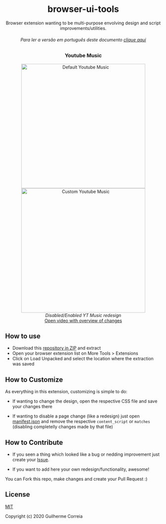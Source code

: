 <h1 align="center">browser-ui-tools</h1>
<p align="center">Browser extension wanting to be multi-purpose envolving design and script improvements/utilities.</p>

<h6 align="center">Para ler a versão em português deste documento <a href="https://github.com/GuiDevloper/browser-ui-tools/blob/master/README-BR.md">clique aqui</a>
</h6>

<h3 align="center">Youtube Music</h3>
<p align="center">
  <img width="400px" alt="Default Youtube Music" src="https://dl.dropbox.com/s/o6qc0bhncax35sv/YTbefore.jpg">
  <img width="400px" alt="Custom Youtube Music" src="https://dl.dropbox.com/s/c7qpgte5lpxllng/YTafter.jpg">
  <br><em align="center">Disabled/Enabled YT Music redesign</em><br>
  <a href="https://dl.dropbox.com/s/bhnf0km2qqx8sbo/YTCompress.mp4" target="_blank" rel="noopener">
    Open video with overview of changes
  </a>
</p>

## How to use

+ Download this [repository in ZIP](https://github.com/GuiDevloper/browser-ui-tools/archive/master.zip) and extract
+ Open your browser extension list on More Tools > Extensions
+ Click on Load Unpacked and select the location where the extraction was saved

## How to Customize

As everything in this extension, customizing is simple to do:

+ If wanting to change the design, open the respective CSS file and save your changes there

+ If wanting to disable a page change (like a redesign) just open [manifest.json](https://github.com/GuiDevloper/browser-ui-tools/blob/master/manifest.json) and remove the respective `content_script` or `matches` (disabling completelly changes made by that file)

## How to Contribute

+ If you seen a thing which looked like a bug or nedding improvement just create your [Issue](https://github.com/GuiDevloper/browser-ui-tools/issues).

+ If you want to add here your own redesign/functionality, awesome!

You can Fork this repo, make changes and create your Pull Request :)


## License

[MIT](https://github.com/GuiDevloper/browser-ui-tools/blob/master/LICENSE)

Copyright (c) 2020 Guilherme Correia
